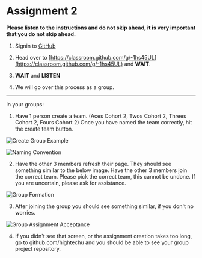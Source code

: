 # Assignment 2

**Please listen to the instructions and do not skip ahead, it is very important that you do not skip ahead.**

1. Signin to [GitHub](https://github.com/login)

2. Head over to [https://classroom.github.com/g/-1hs45UL](https://classroom.github.com/g/-1hs45UL) and **WAIT**.

3. **WAIT** and **LISTEN** 

4. We will go over this process as a group.

---

In your groups: 

1. Have 1 person create a team. (Aces Cohort 2, Twos Cohort 2, Threes Cohort 2, Fours Cohort 2) Once you have named the team correctly, hit the create team button. 

![Create Group Example](https://github.com/hightechu/hightechu-spring2019/blob/master/week2/images/group-example-1.png)

![Naming Convention](https://github.com/hightechu/hightechu-spring2019/blob/master/week2/images/group-example-2.png)

2. Have the other 3 members refresh their page. They should see something similar to the below image. Have the other 3 members join the correct team. Please pick the correct team, this cannot be undone. If you are uncertain, please ask for assistance.

![Group Formation](https://github.com/hightechu/hightechu-spring2019/blob/master/week2/images/group-example-3.png)

3. After joining the group you should see something similar, if you don't no worries.

![Group Assignment Acceptance](https://github.com/hightechu/hightechu-spring2019/blob/master/week2/images/group-example-4.png)

4. If you didn't see that screen, or the assignment creation takes too long, go to github.com/hightechu and you should be able to see your group project repository. 


